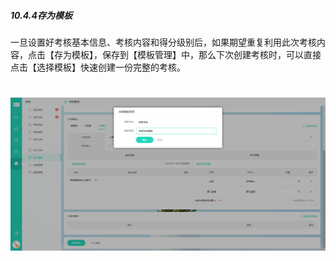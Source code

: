 ##### 10.4.4存为模板

一旦设置好考核基本信息、考核内容和得分级别后，如果期望重复利用此次考核内容，点击【存为模板】，保存到【模板管理】中，那么下次创建考核时，可以直接点击【选择模板】快速创建一份完整的考核。

# ![](/assets/10.4.4存为模板.png)
